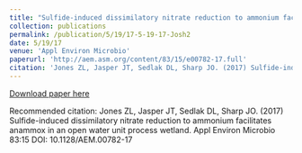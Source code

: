 ```yaml
---
title: "Sulfide-induced dissimilatory nitrate reduction to ammonium facilitates anammox in an open water unit process wetland"
collection: publications
permalink: /publication/5/19/17-5-19-17-Josh2
date: 5/19/17
venue: 'Appl Environ Microbio'
paperurl: 'http://aem.asm.org/content/83/15/e00782-17.full'
citation: 'Jones ZL, Jasper JT, Sedlak DL, Sharp JO. (2017) Sulfide-induced dissimilatory nitrate reduction to ammonium facilitates anammox in an open water unit process wetland. Appl Environ Microbio 83:15 DOI: 10.1128/AEM.00782-17'
---
```


<a href='http://aem.asm.org/content/83/15/e00782-17.full'>Download paper here</a>

Recommended citation: Jones ZL, Jasper JT, Sedlak DL, Sharp JO. (2017) Sulfide-induced dissimilatory nitrate reduction to ammonium facilitates anammox in an open water unit process wetland. Appl Environ Microbio 83:15 DOI: 10.1128/AEM.00782-17